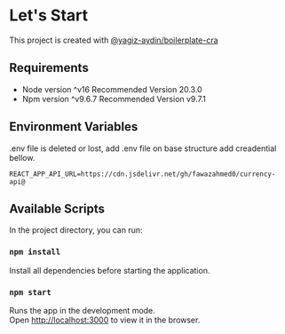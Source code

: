# Let's Start

This project is created with [@yagiz-aydin/boilerplate-cra](https://github.com/yagiz-aydin/boilerplate-cra)

## Requirements

- Node version ^v16 Recommended Version 20.3.0
- Npm version ^v9.6.7 Recommended Version v9.7.1

## Environment Variables
.env file is deleted or lost, add .env file on base structure add creadential bellow.

```REACT_APP_API_URL=https://cdn.jsdelivr.net/gh/fawazahmed0/currency-api@```
## Available Scripts

In the project directory, you can run:
### `npm install`

Install all dependencies before starting the application.

### `npm start`

Runs the app in the development mode.\
Open [http://localhost:3000](http://localhost:3000) to view it in the browser.